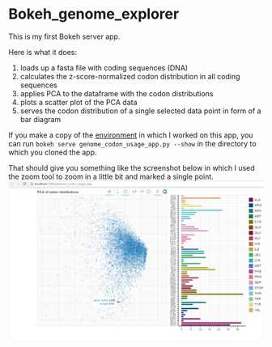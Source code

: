 # Bokeh_genome_explorer
This is my first Bokeh server app.

Here is what it does:
1. loads up a fasta file with coding sequences (DNA) 
2. calculates the z-score-normalized codon distribution in all coding sequences
3. applies PCA to the dataframe with the codon distributions
4. plots a scatter plot of the PCA data
5. serves the codon distribution of a single selected data point in form of a bar diagram

If you make a copy of the [environment](https://github.com/tobsecret/Bokeh_genome_explorer/blob/master/package_requirements_for_humans.txt) 
in which I worked on this app, you can run `bokeh serve genome_codon_usage_app.py --show` in the directory to which you cloned the app.

That should give you something like the screenshot below in which I used the zoom tool to zoom in a little bit and marked a single point.
![alt text](https://github.com/tobsecret/Bokeh_genome_explorer/blob/master/screenshot1.png "Browser Screenshot")
